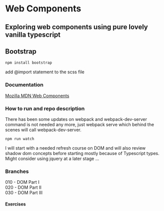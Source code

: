 # Web Components  

## Exploring web components using pure lovely vanilla typescript  

## Bootstrap

`npm install bootstrap`

add @import statement to the scss file

### Documentation  

[Mozilla MDN Web Components](https://developer.mozilla.org/en-US/docs/Web/Web_Components)

### How to run and repo description

There has been some updates on webpack and webpack-dev-server command is not needed any more, just webpack serve which behind the scenes will call webpack-dev-server.

` npm run watch `

I will start with a needed refresh course on DOM and will also review shadow dom concepts before starting mostly because of Typescript types.
Might consider using jquery at a later stage ...

### Branches  

010 - DOM Part I  
020 - DOM Part II  
030 - DOM Part III  

#### Exercises
